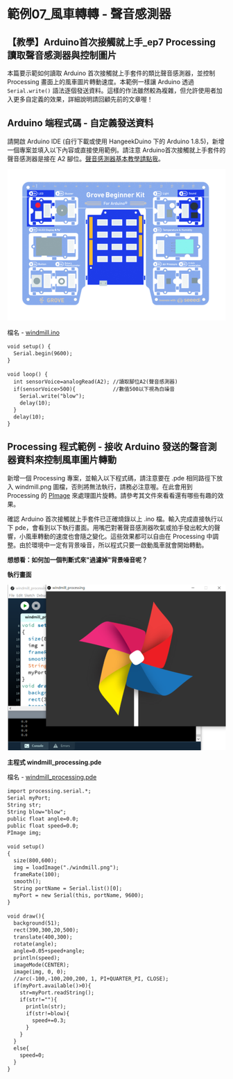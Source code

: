 # 範例07\_風車轉轉 - 聲音感測器

## 【教學】Arduino首次接觸就上手\_ep7 Processing 讀取聲音感測器與控制圖片

本篇要示範如何讀取 Arduino 首次接觸就上手套件的類比聲音感測器，並控制 Processing 畫面上的風車圖片轉動速度。本範例一樣讓 Arduino 透過 `Serial.write()` 語法逐個發送資料。這樣的作法雖然較為複雜，但允許使用者加入更多自定義的效果，詳細說明請回顧先前的文章喔！

## Arduino 端程式碼 - 自定義發送資料

請開啟 Arduino IDE \(自行下載或使用 HangeekDuino 下的 Arduino 1.8.5\)，新增一個專案並填入以下內容或直接使用範例。請注意 Arduino首次接觸就上手套件的聲音感測器是接在 A2 腳位。[聲音感測器基本教學請點我](https://cavedu.gitbook.io/cavedu/hangeekduino/samplecode/input_module/soundsensor)。

![](../../.gitbook/assets/sound.jpg)

檔名 - [windmill.ino](https://github.com/cavedunissin/boson/tree/master/processing_arduino/example/windmill)

```text
void setup() {
  Serial.begin(9600);
}

void loop() {
  int sensorVoice=analogRead(A2); //讀取腳位A2(聲音感測器)
  if(sensorVoice>500){            //數值500以下視為白噪音
    Serial.write("blow");
    delay(10);
  }
  delay(10);
}
```

## Processing 程式範例 - 接收 Arduino 發送的聲音測器資料來控制風車圖片轉動

新增一個 Processing 專案，並輸入以下程式碼，請注意要在 .pde 相同路徑下放入 windmill.png 圖檔，否則將無法執行，請務必注意喔。在此會用到 Processing 的 [PImage](https://processing.org/reference/PImage.html) 來處理圖片旋轉。請參考其文件來看看還有哪些有趣的效果。

確認 Arduino 首次接觸就上手套件已正確燒錄以上 .ino 檔。輸入完成直接執行以下 pde，會看到以下執行畫面。用嘴巴對著聲音感測器吹氣或拍手發出較大的聲響，小風車轉動的速度也會隨之變化。這些效果都可以自由在 Processing 中調整。由於環境中一定有背景噪音，所以程式只要一啟動風車就會開始轉動。

**想想看：如何加一個判斷式來"過濾掉"背景噪音呢？**

**執行畫面**

![](../../.gitbook/assets/processing_arduino_ex07_01.png)

**主程式 windmill\_processing.pde**

檔名 - [windmill\_processing.pde](https://github.com/cavedunissin/boson/tree/master/processing_arduino/example/windmill)

```text
import processing.serial.*;
Serial myPort;  
String str; 
String blow="blow";
public float angle=0.0;
public float speed=0.0;
PImage img;

void setup()
{
  size(800,600);
  img = loadImage("./windmill.png");
  frameRate(100);
  smooth();
  String portName = Serial.list()[0];
  myPort = new Serial(this, portName, 9600);  
}

void draw(){
  background(51);
  rect(390,300,20,500);
  translate(400,300);
  rotate(angle);
  angle=0.05+speed+angle;
  println(speed);
  imageMode(CENTER);
  image(img, 0, 0);
  //arc(-100,-100,200,200, 1, PI+QUARTER_PI, CLOSE);
  if(myPort.available()>0){
    str=myPort.readString();
    if(str!=""){
      println(str);
      if(str!=blow){
        speed+=0.3;
      }
    }
  }
  else{
    speed=0;
  }
}
```


